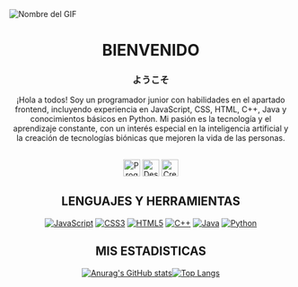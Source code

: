 <img src="https://i.pinimg.com/originals/61/8f/08/618f083c61a7460ce0a6064319af41bd.gif" alt="Nombre del GIF" />

<h1 align="center">BIENVENIDO</h1>
<h3 align="center">ようこそ</h3>

<p align="center">
¡Hola a todos! Soy un programador junior con habilidades en el apartado frontend, incluyendo experiencia en JavaScript, CSS, HTML, C++, Java y conocimientos básicos en Python. Mi pasión es la tecnología y el aprendizaje constante, con un interés especial en la inteligencia artificial y la creación de tecnologías biónicas que mejoren la vida de las personas.
</p>

<h2 align="center"></h2>
<p align="center">
  <img src="https://img.shields.io/badge/-Programming-white?style=flat&logoColor=black" alt="Programming Badge" height="30"/>
  <img src="https://img.shields.io/badge/-Design-green?style=flat&logoColor=white" alt="Design Badge" height="30"/>
  <img src="https://img.shields.io/badge/-Creative-red?style=flat&logoColor=white" alt="Creative Badge" height="30"/>
</p>

<h2 align="center">LENGUAJES Y HERRAMIENTAS</h2>
<p align="center">
  <a href="https://www.javascript.com/"><img src="https://img.icons8.com/color/48/000000/javascript.png" alt="JavaScript"/></a>
  <a href="https://www.w3schools.com/css/"><img src="https://img.icons8.com/color/48/000000/css3.png" alt="CSS3"/></a>
  <a href="https://www.w3schools.com/html/"><img src="https://img.icons8.com/color/48/000000/html-5.png" alt="HTML5"/></a>
  <a href="https://www.cplusplus.com/"><img src="https://img.icons8.com/color/48/000000/c-plus-plus-logo.png" alt="C++"/></a>
  <a href="https://www.java.com/"><img src="https://img.icons8.com/color/48/000000/java-coffee-cup-logo.png" alt="Java"/></a>
  <a href="https://www.python.org/"><img src="https://img.icons8.com/color/48/000000/python.png" alt="Python"/></a>
</p>

<h2 align="center">MIS ESTADISTICAS</h2>
<div style="display: flex; justify-content: center;">
  <a href="https://github.com/anuraghazra/github-readme-stats">
    <img src="https://github-readme-stats.vercel.app/api?username=Cace022&theme=dark&show_icons=true" alt="Anurag's GitHub stats">
  </a>
  <a href="https://github.com/anuraghazra/github-readme-stats">
    <img src="https://github-readme-stats.vercel.app/api/top-langs/?username=Cace022&layout=pie" alt="Top Langs">
  </a>
</div>
